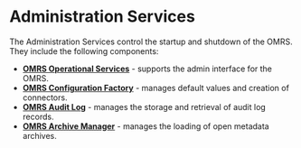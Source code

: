 <!-- SPDX-License-Identifier: Apache-2.0 -->
<!-- Copyright Contributors to the Egeria project. -->

# Administration Services

The Administration Services control the startup and shutdown of
the OMRS.  They include the following components:

* **[OMRS Operational Services](../component-descriptions/operational-services.md)** - supports the admin interface for the OMRS.
* **[OMRS Configuration Factory](../component-descriptions/configuration-factory.md)** - manages default values and creation of connectors.
* **[OMRS Audit Log](../component-descriptions/audit-log.md)** - manages the storage and retrieval of audit log records.
* **[OMRS Archive Manager](../component-descriptions/archive-manager.md)** - manages the loading of open metadata archives.